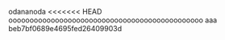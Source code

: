 odananoda
<<<<<<< HEAD
oooooooooooooooooooooooooooooooooooooooooooooo
aaa beb7bf0689e4695fed26409903d
